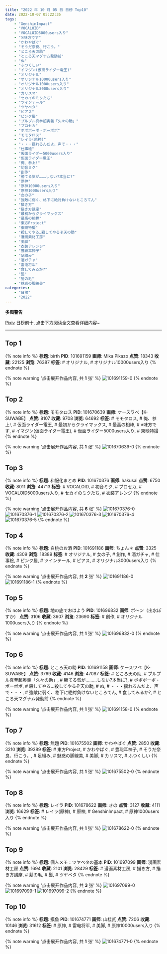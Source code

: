 ```yaml
---
title: "2022 年 10 月 05 日 日榜 Top10"
date: 2022-10-07 05:22:35
tags:
    - "GenshinImpact"
    - "VOCALOID"
    - "VOCALOID5000users入り"
    - "※味方です"
    - "かわやばぐ"
    - "そうだ奈良、行こう。"
    - "ところ天の助"
    - "ところ天マグナム発動前"
    - "ぬ"
    - "ふつくしい"
    - "イマジン(仮面ライダー電王)"
    - "オリジナル"
    - "オリジナル10000users入り"
    - "オリジナル1000users入り"
    - "オリジナル3000users入り"
    - "カリスマ"
    - "セカイのミクたち"
    - "ツインテール"
    - "ツヤベタ"
    - "ピアス"
    - "ピンク髪"
    - "プルプル真拳超奥義「久々の助」"
    - "プロセカ"
    - "ボボボーボ・ボーボボ"
    - "モモタロス"
    - "レイラ(原神)"
    - "・・・揺れるんだよ、声で・・・"
    - "仕事絵"
    - "仮面ライダー5000users入り"
    - "仮面ライダー電王"
    - "俺、参上!"
    - "初音ミク"
    - "創作"
    - "勝てる気が………しない?本当に?"
    - "原神"
    - "原神10000users入り"
    - "原神1000users入り"
    - "女の子"
    - "強敵に弱く、格下に絶対負けないところてん"
    - "描き方"
    - "描き方講座"
    - "最初からクライマックス"
    - "最高の相棒"
    - "東方Project"
    - "東映特撮"
    - "殺してやる…殺してやるぞ天の助"
    - "漫画素材工房"
    - "美脚"
    - "衣装アレンジ"
    - "豊聡耳神子"
    - "足組み"
    - "酒ガチャ"
    - "雷电将军"
    - "食してみるか?"
    - "髪"
    - "髪の毛"
    - "魅惑の脚線美"
categories:
    - "日榜"
    - "2022"
---
```


<i class="fa fa-triangle-exclamation"></i>**多图警告**<i class="fa fa-triangle-exclamation"></i>

[Pixiv](https://www.pixiv.net/) 日榜前十, 点击下方阅读全文查看详细内容~

<!-- more -->

---

## Top 1

{% note info %}
**标题**: birth
**PID**: 101691159 **画师**: Mika Pikazo
**点赞**: 18343 **收藏**: 22125 **浏览**: 76387
**标签**: # オリジナル, # オリジナル10000users入り
{% endnote %}

{% note warning '点击展开作品内容, 共 **1** 张' %}
![101691159-0](https://i.pixiv.re/img-original/img/2022/10/05/00/00/16/101691159_p0.png)
{% endnote %}

## Top 2

{% note info %}
**标题**: モモタロス
**PID**: 101670639 **画师**: ケースワベ【K-SUWABE】
**点赞**: 8107 **收藏**: 9708 **浏览**: 64692
**标签**: # モモタロス, # 俺、参上!, # 仮面ライダー電王, # 最初からクライマックス, # 最高の相棒, # ※味方です, # イマジン(仮面ライダー電王), # 仮面ライダー5000users入り, # 東映特撮
{% endnote %}

{% note warning '点击展开作品内容, 共 **1** 张' %}
![101670639-0](https://i.pixiv.re/img-original/img/2022/10/04/00/06/42/101670639_p0.jpg)
{% endnote %}

## Top 3

{% note info %}
**标题**: 和服化まとめ
**PID**: 101670376 **画师**: hakusai
**点赞**: 6750 **收藏**: 8011 **浏览**: 44713
**标签**: # VOCALOID, # 初音ミク, # プロセカ, # VOCALOID5000users入り, # セカイのミクたち, # 衣装アレンジ
{% endnote %}

{% note warning '点击展开作品内容, 共 **6** 张' %}
![101670376-0](https://i.pixiv.re/img-original/img/2022/10/04/00/00/31/101670376_p0.jpg)
![101670376-1](https://i.pixiv.re/img-original/img/2022/10/04/00/00/31/101670376_p1.jpg)
![101670376-2](https://i.pixiv.re/img-original/img/2022/10/04/00/00/31/101670376_p2.jpg)
![101670376-3](https://i.pixiv.re/img-original/img/2022/10/04/00/00/31/101670376_p3.jpg)
![101670376-4](https://i.pixiv.re/img-original/img/2022/10/04/00/00/31/101670376_p4.jpg)
![101670376-5](https://i.pixiv.re/img-original/img/2022/10/04/00/00/31/101670376_p5.jpg)
{% endnote %}

## Top 4

{% note info %}
**标题**: 白桃のお酒
**PID**: 101691186 **画师**: ちょん＊
**点赞**: 3325 **收藏**: 4309 **浏览**: 18389
**标签**: # オリジナル, # 女の子, # 創作, # 酒ガチャ, # 仕事絵, # ピンク髪, # ツインテール, # ピアス, # オリジナル3000users入り
{% endnote %}

{% note warning '点击展开作品内容, 共 **2** 张' %}
![101691186-0](https://i.pixiv.re/img-original/img/2022/10/05/00/00/19/101691186_p0.png)
![101691186-1](https://i.pixiv.re/img-original/img/2022/10/05/00/00/19/101691186_p1.png)
{% endnote %}

## Top 5

{% note info %}
**标题**: 地の底でおはよう
**PID**: 101696832 **画师**: ポ～ン（出水ぽすか）
**点赞**: 3106 **收藏**: 3607 **浏览**: 23690
**标签**: # 創作, # オリジナル1000users入り
{% endnote %}

{% note warning '点击展开作品内容, 共 **1** 张' %}
![101696832-0](https://i.pixiv.re/img-original/img/2022/10/05/07/30/01/101696832_p0.jpg)
{% endnote %}

## Top 6

{% note info %}
**标题**: ところ天の助
**PID**: 101691158 **画师**: ケースワベ【K-SUWABE】
**点赞**: 3769 **收藏**: 4146 **浏览**: 47087
**标签**: # ところ天の助, # プルプル真拳超奥義「久々の助」, # 勝てる気が………しない?本当に?, # ボボボーボ・ボーボボ, # 殺してやる…殺してやるぞ天の助, # ぬ, # ・・・揺れるんだよ、声で・・・, # 強敵に弱く、格下に絶対負けないところてん, # 食してみるか?, # ところ天マグナム発動前
{% endnote %}

{% note warning '点击展开作品内容, 共 **1** 张' %}
![101691158-0](https://i.pixiv.re/img-original/img/2022/10/05/00/00/15/101691158_p0.jpg)
{% endnote %}

## Top 7

{% note info %}
**标题**: 無題
**PID**: 101675502 **画师**: かわやばぐ
**点赞**: 2850 **收藏**: 3210 **浏览**: 39289
**标签**: # 東方Project, # かわやばぐ, # 豊聡耳神子, # そうだ奈良、行こう。, # 足組み, # 魅惑の脚線美, # 美脚, # カリスマ, # ふつくしい
{% endnote %}

{% note warning '点击展开作品内容, 共 **1** 张' %}
![101675502-0](https://i.pixiv.re/img-original/img/2022/10/04/06/54/16/101675502_p0.jpg)
{% endnote %}

## Top 8

{% note info %}
**标题**: レイラ
**PID**: 101678622 **画师**: きの
**点赞**: 3127 **收藏**: 4111 **浏览**: 16629
**标签**: # レイラ(原神), # 原神, # GenshinImpact, # 原神1000users入り
{% endnote %}

{% note warning '点击展开作品内容, 共 **1** 张' %}
![101678622-0](https://i.pixiv.re/img-original/img/2022/10/04/12/16/14/101678622_p0.jpg)
{% endnote %}

## Top 9

{% note info %}
**标题**: 個人メモ：ツヤベタの基本
**PID**: 101697099 **画师**: 漫画素材工房
**点赞**: 1694 **收藏**: 2101 **浏览**: 28429
**标签**: # 漫画素材工房, # 描き方, # 描き方講座, # 髪の毛, # 髪, # ツヤベタ
{% endnote %}

{% note warning '点击展开作品内容, 共 **3** 张' %}
![101697099-0](https://i.pixiv.re/img-original/img/2022/10/05/08/00/06/101697099_p0.jpg)
![101697099-1](https://i.pixiv.re/img-original/img/2022/10/05/08/00/06/101697099_p1.jpg)
![101697099-2](https://i.pixiv.re/img-original/img/2022/10/05/08/00/06/101697099_p2.jpg)
{% endnote %}

## Top 10

{% note info %}
**标题**: 摸鱼
**PID**: 101674771 **画师**: 山桂贰
**点赞**: 7206 **收藏**: 10146 **浏览**: 31612
**标签**: # 原神, # 雷电将军, # 美脚, # 原神10000users入り
{% endnote %}

{% note warning '点击展开作品内容, 共 **1** 张' %}
![101674771-0](https://i.pixiv.re/img-original/img/2022/10/04/05/18/00/101674771_p0.png)
{% endnote %}
